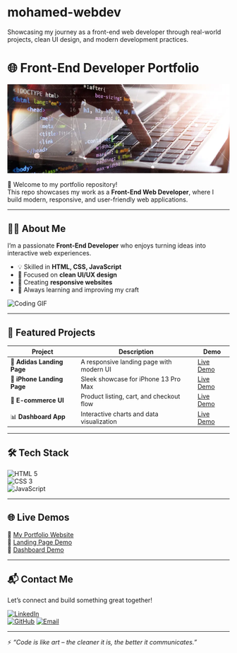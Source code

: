 # mohamed-webdev
Showcasing my journey as a front-end web developer through real-world projects, clean UI design, and modern development practices.
# 🌐 Front-End Developer Portfolio  

![Banner](assests/Banner.png) 

🚀 Welcome to my portfolio repository!  
This repo showcases my work as a **Front-End Web Developer**, where I build modern, responsive, and user-friendly web applications.  

---

## 👨‍💻 About Me  
I’m a passionate **Front-End Developer** who enjoys turning ideas into interactive web experiences.  

- 💡 Skilled in **HTML, CSS, JavaScript**  
- 🎨 Focused on **clean UI/UX design**  
- 📱 Creating **responsive websites**  
- 🚀 Always learning and improving my craft  

![Coding GIF](https://media.giphy.com/media/qgQUggAC3Pfv687qPC/giphy.gif)  

---

## 📂 Featured Projects  

| Project | Description | Demo |
|---------|-------------|------|
| 🎯 **Adidas Landing Page** | A responsive landing page with modern UI | [Live Demo](https://mohammed-004del.github.io/mohamed-webdev-project-1/) |
| 📱 **iPhone Landing Page** | Sleek showcase for iPhone 13 Pro Max | [Live Demo](https://mohammed-004del.github.io/mohamed-webdev-iphone-design/) |
| 🛒 **E-commerce UI** | Product listing, cart, and checkout flow | [Live Demo](#) |
| 📊 **Dashboard App** | Interactive charts and data visualization | [Live Demo](#) |


---

## 🛠️ Tech Stack  

![HTML 5](https://img.shields.io/badge/-HTML5-E34F26?logo=html5&logoColor=white&style=for-the-badge)  
![CSS 3](https://img.shields.io/badge/-CSS3-1572B6?logo=css3&logoColor=white&style=for-the-badge)  
![JavaScript](https://img.shields.io/badge/-JavaScript-F7DF1E?logo=javascript&logoColor=black&style=for-the-badge)  

---

## 🌐 Live Demos  
🔗 [My Portfolio Website](#)  
🔗 [Landing Page Demo](https://mohammed-004del.github.io/mohamed-webdev-project-1/)  
🔗 [Dashboard Demo](#)  

---

## 📬 Contact Me  
Let’s connect and build something great together!  

[![LinkedIn](https://img.shields.io/badge/LinkedIn-0077B5?logo=linkedin&logoColor=white&style=for-the-badge)](https://www.linkedin.com/in/mohammed-mahmood-7327b0301)  
[![GitHub](https://img.shields.io/badge/GitHub-100000?logo=github&logoColor=white&style=for-the-badge)](https://github.com/Mohammed-004del/mohamed-webdev)
[![Email](https://img.shields.io/badge/Email-D14836?logo=gmail&logoColor=white&style=for-the-badge)](mailto:MohammedMahmoodHamed004@gmail.com)

---

⚡ *“Code is like art – the cleaner it is, the better it communicates.”*  
